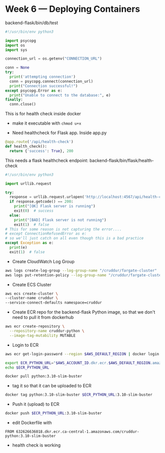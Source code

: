 # Week 6 — Deploying Containers

backend-flask/bin/db/test

```py
#!/usr/bin/env python3

import psycopg
import os
import sys

connection_url = os.getenv("CONNECTION_URL")

conn = None
try:
  print('attempting connection')
  conn = psycopg.connect(connection_url)
  print("Connection successful!")
except psycopg.Error as e:
  print("Unable to connect to the database:", e)
finally:
  conn.close()
```

This is for health check inside docker

- make it executable with `chmod u+x`

- Need healthcheck for Flask app. Inside app.py

```py
@app.route('/api/health-check')
def health_check():
  return {'success': True}, 200
```

This needs a flask healthcheck endpoint:
backend-flask/bin/flask/health-check

```py
#!/usr/bin/env python3

import urllib.request

try:
  response = urllib.request.urlopen('http://localhost:4567/api/health-check')
  if response.getcode() == 200:
    print("[OK] Flask server is running")
    exit(0)  # success
  else:
    print("[BAD] Flask server is not running")
    exit(1)  # false
# This for some reason is not capturing the error....
# except ConnectionRefusedError as e:
# so we'll just catch on all even though this is a bad practice
except Exception as e:
  print(e)
  exit(1)  # false
```

- Create CloudWatch Log Group

```sh
aws logs create-log-group --log-group-name "/cruddur/fargate-cluster"
aws logs put-retention-policy --log-group-name "/cruddur/fargate-cluster" --retention-in-days 1
```

- Create ECS Cluster

```sh
aws ecs create-cluster \
--cluster-name cruddur \
--service-connect-defaults namespace=cruddur
```

- Create
  ECR repo for the backend-flask Python image, so that we don't need to pull it from dockerhub

```sh
aws ecr create-repository \
  --repository-name cruddur-python \
  --image-tag-mutability MUTABLE
```

- Login to ECR

```sh
aws ecr get-login-password --region $AWS_DEFAULT_REGION | docker login --username AWS --password-stdin "$AWS_ACCOUNT_ID.dkr.ecr.$AWS_DEFAULT_REGION.amazonaws.com"
```

```sh
export ECR_PYTHON_URL="$AWS_ACCOUNT_ID.dkr.ecr.$AWS_DEFAULT_REGION.amazonaws.com/cruddur-python"
echo $ECR_PYTHON_URL
```

```sh
docker pull python:3.10-slim-buster
```

- tag it so that it can be uploaded to ECR

```sh
docker tag python:3.10-slim-buster $ECR_PYTHON_URL:3.10-slim-buster
```

- Push it (upload) to ECR

```sh
docker push $ECR_PYTHON_URL:3.10-slim-buster
```

- edit Dockerfile with

`FROM 632626636018.dkr.ecr.ca-central-1.amazonaws.com/cruddur-python:3.10-slim-buster`

- health check is working

